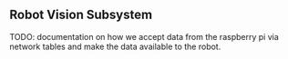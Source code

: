 ## Robot Vision Subsystem

TODO: documentation on how we accept data from the raspberry pi via network tables and make the data available to the robot.
